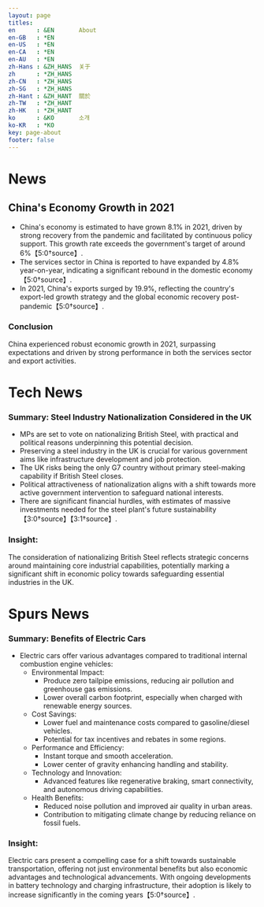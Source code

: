 ```yaml
---
layout: page
titles:
en      : &EN       About
en-GB   : *EN
en-US   : *EN
en-CA   : *EN
en-AU   : *EN
zh-Hans : &ZH_HANS  关于
zh      : *ZH_HANS
zh-CN   : *ZH_HANS
zh-SG   : *ZH_HANS
zh-Hant : &ZH_HANT  關於
zh-TW   : *ZH_HANT
zh-HK   : *ZH_HANT
ko      : &KO       소개
ko-KR   : *KO
key: page-about
footer: false
---
```



# News

## China's Economy Growth in 2021

- China's economy is estimated to have grown 8.1% in 2021, driven by strong recovery from the pandemic and facilitated by continuous policy support. This growth rate exceeds the government's target of around 6%【5:0†source】.
- The services sector in China is reported to have expanded by 4.8% year-on-year, indicating a significant rebound in the domestic economy【5:0†source】.
- In 2021, China's exports surged by 19.9%, reflecting the country's export-led growth strategy and the global economic recovery post-pandemic【5:0†source】.

### Conclusion
China experienced robust economic growth in 2021, surpassing expectations and driven by strong performance in both the services sector and export activities.

# Tech News

### Summary: Steel Industry Nationalization Considered in the UK

- MPs are set to vote on nationalizing British Steel, with practical and political reasons underpinning this potential decision.
- Preserving a steel industry in the UK is crucial for various government aims like infrastructure development and job protection.
- The UK risks being the only G7 country without primary steel-making capability if British Steel closes.
- Political attractiveness of nationalization aligns with a shift towards more active government intervention to safeguard national interests.
- There are significant financial hurdles, with estimates of massive investments needed for the steel plant's future sustainability【3:0†source】【3:1†source】.

### Insight:
The consideration of nationalizing British Steel reflects strategic concerns around maintaining core industrial capabilities, potentially marking a significant shift in economic policy towards safeguarding essential industries in the UK.

# Spurs News

### Summary: Benefits of Electric Cars

- Electric cars offer various advantages compared to traditional internal combustion engine vehicles:
  - Environmental Impact:
    - Produce zero tailpipe emissions, reducing air pollution and greenhouse gas emissions.
    - Lower overall carbon footprint, especially when charged with renewable energy sources.
  - Cost Savings:
    - Lower fuel and maintenance costs compared to gasoline/diesel vehicles.
    - Potential for tax incentives and rebates in some regions.
  - Performance and Efficiency:
    - Instant torque and smooth acceleration.
    - Lower center of gravity enhancing handling and stability.
  - Technology and Innovation:
    - Advanced features like regenerative braking, smart connectivity, and autonomous driving capabilities.
  - Health Benefits:
    - Reduced noise pollution and improved air quality in urban areas.
    - Contribution to mitigating climate change by reducing reliance on fossil fuels.

### Insight:
Electric cars present a compelling case for a shift towards sustainable transportation, offering not just environmental benefits but also economic advantages and technological advancements. With ongoing developments in battery technology and charging infrastructure, their adoption is likely to increase significantly in the coming years【5:0†source】.

